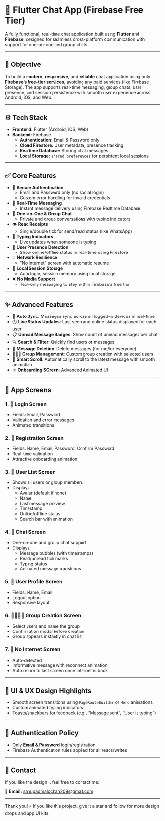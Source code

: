 # 💬 Flutter Chat App (Firebase Free Tier)

A fully functional, real-time chat application built using **Flutter** and **Firebase**, designed for seamless cross-platform communication with support for one-on-one and group chats.

---

## 🎯 Objective

To build a **modern**, **responsive**, and **reliable** chat application using only **Firebase’s free-tier services**, avoiding any paid services (like Firebase Storage). The app supports real-time messaging, group chats, user presence, and session persistence with smooth user experience across Android, iOS, and Web.

---

## ⚙️ Tech Stack

- **Frontend:** Flutter (Android, iOS, Web)
- **Backend:** Firebase
  - **Authentication:** Email & Password only 
  - **Cloud Firestore:** User metadata, presence tracking
  - **Realtime Database:** Storing chat messages
  - **Local Storage:** `shared_preferences` for persistent local sessions

---

## ✅ Core Features

- 🔐 **Secure Authentication**
  - Email and Password only (no social login)
  - Custom error handling for invalid credentials
- 💬 **Real-Time Messaging**
  - Instant message delivery using Firebase Realtime Database
- 👥 **One-on-One & Group Chat**
  - Private and group conversations with typing indicators
- 👁️ **Read Receipts**
  - Single/double tick for send/read status (like WhatsApp)
- 🧠 **Typing Indicators**
  - Live updates when someone is typing
- 📶 **User Presence Detection**
  - Show online/offline status in real-time using Firestore
- 💡 **Network Resilience**
  - "No Internet" screen with automatic resume
- 💾 **Local Session Storage**
  - Auto login, session memory using local storage
- ❌ **No Media Support**
  - Text-only messaging to stay within Firebase's free tier

---

## ✨ Advanced Features

- 🔄 **Auto Sync**: Messages sync across all logged-in devices in real-time
- 🕓 **Live Status Updates**: Last seen and online status displayed for each user
- 📋 **Unread Message Badges**: Show count of unread messages per chat
- 🔍 **Search & Filter**: Quickly find users or messages
- 🛑 **Message Deletion**: Delete messages (for me/for everyone)
- 🧑‍🤝‍🧑 **Group Management**: Custom group creation with selected users
- 🧠 **Smart Scroll**: Automatically scroll to the latest message with smooth animation
- ⚛️ **Onboarding SCreen**: Advanced Animated UI 

---

## 🧩 App Screens

### 1. 🔐 Login Screen
- Fields: Email, Password
- Validation and error messages
- Animated transitions

### 2. 📝 Registration Screen
- Fields: Name, Email, Password, Confirm Password
- Real-time validation
- Attractive onboarding animation

### 3. 📃 User List Screen
- Shows all users or group members
- Displays:
  - Avatar (default if none)
  - Name
  - Last message preview
  - Timestamp
  - Online/offline status
  - Search bar with animation

### 4. 💬 Chat Screen
- One-on-one and group chat support
- Displays:
  - Message bubbles (with timestamps)
  - Read/unread tick marks
  - Typing status
  - Animated message transitions

### 5. 👤 User Profile Screen
- Fields: Name, Email
- Logout option
- Responsive layout

### 6. 👨‍👩‍👧‍👦 Group Creation Screen
- Select users and name the group
- Confirmation modal before creation
- Group appears instantly in chat list

### 7. 🚫 No Internet Screen
- Auto-detected
- Informative message with reconnect animation
- Auto return to last screen once internet is back

---

## 🎨 UI & UX Design Highlights

- Smooth screen transitions using `PageRouteBuilder` or `Hero` animations
- Custom animated typing indicators
- Toasts/snackbars for feedback (e.g., “Message sent”, “User is typing”)

---

## 🔐 Authentication Policy

- Only **Email & Password** login/registration
- Firebase Authentication rules applied for all reads/writes

---
## 📩 Contact

If you like the design ..  feel free to contact me:

**📧 Email:** sahupadmalochan209@gmail.com

---

Thank you! ⭐ If you like this project, give it a star and follow for more design drops and app UI kits.
